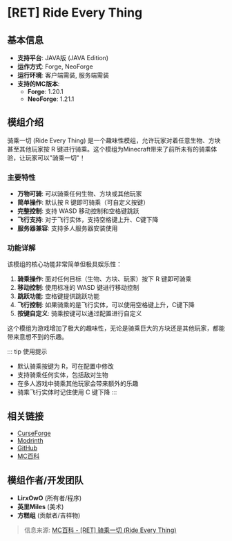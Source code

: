 <ModInfo 
  curseForgeId="ride-every-thing" 
  modName="骑乘一切 ([RET] Ride Every Thing)" 
  projectId="1132190"
  modrinthId="ride-every-thing"
  modrinthSlug="ride-every-thing"
/>

# [RET] Ride Every Thing

## 基本信息

- **支持平台**: JAVA版 (JAVA Edition)
- **运作方式**: Forge, NeoForge
- **运行环境**: 客户端需装, 服务端需装
- **支持的MC版本**:
  - **Forge**: 1.20.1
  - **NeoForge**: 1.21.1

## 模组介绍

骑乘一切 (Ride Every Thing) 是一个趣味性模组，允许玩家对着任意生物、方块甚至其他玩家按 R 键进行骑乘。这个模组为Minecraft带来了前所未有的骑乘体验，让玩家可以"骑乘一切"！

### 主要特性

- **万物可骑**: 可以骑乘任何生物、方块或其他玩家
- **简单操作**: 默认按 R 键即可骑乘（可自定义按键）
- **完整控制**: 支持 WASD 移动控制和空格键跳跃
- **飞行支持**: 对于飞行实体，支持空格键上升、C键下降
- **服务器兼容**: 支持多人服务器安装使用

### 功能详解

该模组的核心功能非常简单但极具娱乐性：

1. **骑乘操作**: 面对任何目标（生物、方块、玩家）按下 R 键即可骑乘
2. **移动控制**: 使用标准的 WASD 键进行移动控制
3. **跳跃功能**: 空格键提供跳跃功能
4. **飞行控制**: 如果骑乘的是飞行实体，可以使用空格键上升，C键下降
5. **按键自定义**: 骑乘按键可以通过配置进行自定义

这个模组为游戏增加了极大的趣味性，无论是骑乘巨大的方块还是其他玩家，都能带来意想不到的乐趣。

::: tip 使用提示
- 默认骑乘按键为 R，可在配置中修改
- 支持骑乘任何实体，包括敌对生物
- 在多人游戏中骑乘其他玩家会带来额外的乐趣
- 骑乘飞行实体时记住使用 C 键下降
:::

## 相关链接

- [CurseForge](https://www.curseforge.com/minecraft/mc-mods/ride-every-thing)
- [Modrinth](https://modrinth.com/mod/ride-every-thing)
- [GitHub](https://github.com/xiaoliziawa/RideEveryThing)
- [MC百科](https://www.mcmod.cn/class/16998.html)

## 模组作者/开发团队

- **LirxOwO** (所有者/程序)
- **英里Miles** (美术)
- **方糕组** (贡献者/吉祥物)

> 信息来源: [MC百科 - [RET] 骑乘一切 (Ride Every Thing)](https://www.mcmod.cn/class/16998.html)